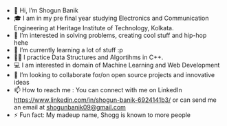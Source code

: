 ### 
 
- 👋 Hi, I’m Shogun Banik
- 🎓 I am in my pre final year studying Electronics and Communication Engineering at Heritage Institute of Technology, Kolkata.
- 👀 I’m interested in solving problems, creating cool stuff and hip-hop hehe
- 🌱 I’m currently learning a lot of stuff :p
- 👩‍💻 I practice Data Structures and Algortihms in C++.
- 💻 I am interested in domain of Machine Learning and Web Development
- 👯 I’m looking to collaborate for/on open source projects and innovative ideas
- 📫  How to reach me : You can connect with me on LinkedIn https://www.linkedin.com/in/shogun-banik-6924141b3/ or can send me an email at shogunbanik09@gmail.com
- ⚡ Fun fact: My madeup name, Shogg is known to more people





